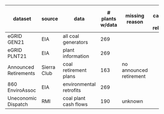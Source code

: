 |dataset               |source      |data                   |# plants w/data         |missing reason         |% capacity (if relevant)  |
|----------------------|------------|-----------------------|------------------------|-----------------------|--------------------------|
|eGRID GEN21           |EIA         |all coal generators    |269                     |                       |                          |
|eGRID PLNT21          |EIA         |plant information      |269                     |                       |                          |
|Announced Retirements |Sierra Club |coal retirement plans  |163                     |no announced retirement|                          |
|860 EnviroAssoc       |EIA         |environmental retrofits|269                     |                       |                          |
|Uneconomic Dispatch   |RMI         |coal plant cash flows  |190                     |unknown                |                          |



